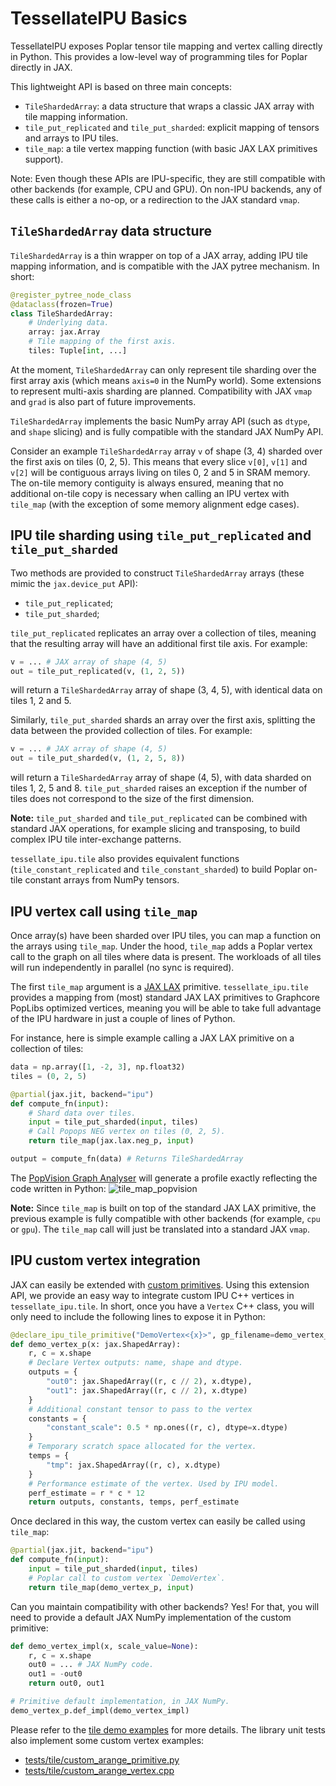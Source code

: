 # TessellateIPU Basics

TessellateIPU exposes Poplar tensor tile mapping and vertex calling directly in Python. This provides a low-level way of programming tiles for Poplar directly in JAX.

This lightweight API is based on three main concepts:
* `TileShardedArray`: a data structure that wraps a classic JAX array with tile mapping information.
* `tile_put_replicated` and `tile_put_sharded`: explicit mapping of tensors and arrays to IPU tiles.
* `tile_map`: a tile vertex mapping function (with basic JAX LAX primitives support).

Note: Even though these APIs are IPU-specific, they are still compatible with other backends (for example, CPU and GPU). On non-IPU backends, any of these calls is either a no-op, or a redirection to the JAX standard `vmap`.

## `TileShardedArray` data structure

`TileShardedArray` is a thin wrapper on top of a JAX array, adding IPU tile mapping information, and is compatible with the JAX pytree mechanism. In short:
```python
@register_pytree_node_class
@dataclass(frozen=True)
class TileShardedArray:
    # Underlying data.
    array: jax.Array
    # Tile mapping of the first axis.
    tiles: Tuple[int, ...]
```
At the moment, `TileShardedArray` can only represent tile sharding over the first array axis (which means `axis=0` in the NumPy world). Some extensions to represent multi-axis sharding are planned. Compatibility with JAX `vmap` and `grad` is also part of future improvements.

`TileShardedArray` implements the basic NumPy array API (such as `dtype`, and `shape` slicing) and is fully compatible with the standard JAX NumPy API.

Consider an example `TileShardedArray` array `v` of shape (3, 4) sharded over the first axis on tiles (0, 2, 5). This means that every slice `v[0]`, `v[1]` and `v[2]` will be contiguous arrays living on tiles 0, 2 and 5 in SRAM memory. The on-tile memory contiguity is always ensured, meaning that no additional on-tile copy is necessary when calling an IPU vertex with `tile_map` (with the exception of some memory alignment edge cases).

## IPU tile sharding using `tile_put_replicated` and `tile_put_sharded`

Two methods are provided to construct `TileShardedArray` arrays (these mimic the `jax.device_put` API):
* `tile_put_replicated`;
* `tile_put_sharded`;

`tile_put_replicated` replicates an array over a collection of tiles, meaning that the resulting array will have an additional first tile axis. For example:
```python
v = ... # JAX array of shape (4, 5)
out = tile_put_replicated(v, (1, 2, 5))
```
will return a `TileShardedArray` array of shape (3, 4, 5), with identical data on tiles 1, 2 and 5.


Similarly, `tile_put_sharded` shards an array over the first axis, splitting the data between the provided collection of tiles. For example:
```python
v = ... # JAX array of shape (4, 5)
out = tile_put_sharded(v, (1, 2, 5, 8))
```
will return a `TileShardedArray` array of shape (4, 5), with data sharded on tiles 1, 2, 5 and 8. `tile_put_sharded` raises an exception if the number of tiles does not correspond to the size of the first dimension.

**Note:** `tile_put_sharded` and `tile_put_replicated` can be combined with standard JAX operations, for example slicing and transposing, to build complex IPU tile inter-exchange patterns.

`tessellate_ipu.tile` also provides equivalent functions (`tile_constant_replicated` and `tile_constant_sharded`) to build Poplar on-tile constant arrays from NumPy tensors.

## IPU vertex call using `tile_map`

Once array(s) have been sharded over IPU tiles, you can map a function on the arrays using `tile_map`. Under the hood, `tile_map` adds a Poplar vertex call to the graph on all tiles where data is present. The workloads of all tiles will run independently in parallel (no sync is required).

The first `tile_map` argument is a [JAX LAX](https://jax.readthedocs.io/en/latest/jax.lax.html) primitive. `tessellate_ipu.tile` provides a mapping from (most) standard JAX LAX primitives to Graphcore PopLibs optimized vertices, meaning you will be able to take full advantage of the IPU hardware in just a couple of lines of Python.

For instance, here is simple example calling a JAX LAX primitive on a collection of tiles:

```python
data = np.array([1, -2, 3], np.float32)
tiles = (0, 2, 5)

@partial(jax.jit, backend="ipu")
def compute_fn(input):
    # Shard data over tiles.
    input = tile_put_sharded(input, tiles)
    # Call Popops NEG vertex on tiles (0, 2, 5).
    return tile_map(jax.lax.neg_p, input)

output = compute_fn(data) # Returns TileShardedArray
```

The [PopVision Graph Analyser](https://www.graphcore.ai/developer/popvision-tools) will generate a profile exactly reflecting the code written in Python:
![tile_map_popvision](../../docs/images/tile_map_popvision.png)

**Note:** Since `tile_map` is built on top of the standard JAX LAX primitive, the previous example is fully compatible with other backends (for example, `cpu` or `gpu`). The `tile_map` call will just be translated into a standard JAX `vmap`.

## IPU custom vertex integration

JAX can easily be extended with [custom primitives](https://jax.readthedocs.io/en/latest/notebooks/How_JAX_primitives_work.html#defining-new-jax-primitives). Using this extension API, we provide an easy way to integrate custom IPU C++ vertices in `tessellate_ipu.tile`. In short, once you have a `Vertex` C++ class, you will only need to include the following lines to expose it in Python:
```python
@declare_ipu_tile_primitive("DemoVertex<{x}>", gp_filename=demo_vertex_filename)
def demo_vertex_p(x: jax.ShapedArray):
    r, c = x.shape
    # Declare Vertex outputs: name, shape and dtype.
    outputs = {
        "out0": jax.ShapedArray((r, c // 2), x.dtype),
        "out1": jax.ShapedArray((r, c // 2), x.dtype)
    }
    # Additional constant tensor to pass to the vertex
    constants = {
        "constant_scale": 0.5 * np.ones((r, c), dtype=x.dtype)
    }
    # Temporary scratch space allocated for the vertex.
    temps = {
        "tmp": jax.ShapedArray((r, c), x.dtype)
    }
    # Performance estimate of the vertex. Used by IPU model.
    perf_estimate = r * c * 12
    return outputs, constants, temps, perf_estimate
```

Once declared in this way, the custom vertex can easily be called using `tile_map`:
```python
@partial(jax.jit, backend="ipu")
def compute_fn(input):
    input = tile_put_sharded(input, tiles)
    # Poplar call to custom vertex `DemoVertex`.
    return tile_map(demo_vertex_p, input)
```

Can you maintain compatibility with other backends? Yes! For that, you will need to provide a default JAX NumPy implementation of the custom primitive:
```python
def demo_vertex_impl(x, scale_value=None):
    r, c = x.shape
    out0 = ... # JAX NumPy code.
    out1 = -out0
    return out0, out1

# Primitive default implementation, in JAX NumPy.
demo_vertex_p.def_impl(demo_vertex_impl)
```

Please refer to the [tile demo examples](../../examples/demo/) for more details. The library unit tests also implement some custom vertex examples:
* [tests/tile/custom_arange_primitive.py](../../tests/tile/custom_arange_primitive.py)
* [tests/tile/custom_arange_vertex.cpp](../../tests/tile/custom_arange_vertex.cpp)
